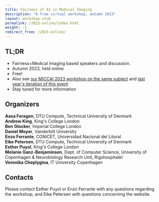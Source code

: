 ```yaml
---
title: Fairness of AI in Medical Imaging
description: "A free virtual workshop, autumn 2023"
layout: workshop-stub
permalink: /2023-online/index.html
weight: -1
redirect_from: /2023-online/
---
```


## TL;DR

 - Fairness+Medical Imaging based speakers and discussion.  
 - Autumn 2023, held online
 - Free! 
 - Also see [our MICCAI 2023 workshop on the same subject](/2023-miccai/) and [last year's iteration of this event](/2022/)
 - Stay tuned for more information

## Organizers

**Aasa Feragen**, DTU Compute, Technical University of Denmark  
**Andrew King**, King's College London  
**Ben Glocker**, Imperial College London  
**Daniel Moyer**, Vanderbilt University  
**Enzo Ferrante**, CONICET, Universidad Nacional del Litoral  
**Eike Petersen**, DTU Compute, Technical University of Denmark  
**Esther Puyol**, King's College London  
**Melanie Ganz-Benjaminsen**, Dept. of Computer Science, University of Copenhagen & Neurobiology Research Unit, Rigshospitalet  
**Veronika Cheplygina**, IT University Copenhagen  

## Contacts

<!-- replace with group email -->
Please contact Esther Puyol or Enzo Ferrante with any questions regarding the workshop, and Eike Petersen with questions concerning the website.



